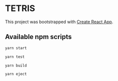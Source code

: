 # TETRIS

This project was bootstrapped with [Create React App](https://github.com/facebook/create-react-app).

## Available npm scripts

```bash 
yarn start
```

```bash 
yarn test
```

```bash 
yarn build
```

```bash 
yarn eject
```

